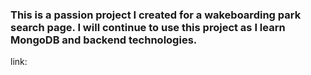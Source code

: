 ### This is a passion project I created for a wakeboarding park search page.  I will continue to use this project as I learn MongoDB and backend technologies.

link: 